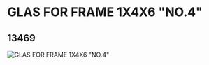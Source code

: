 # GLAS FOR FRAME 1X4X6 "NO.4"
## 13469
![GLAS FOR FRAME 1X4X6 "NO.4"](https://lc-www-live-s.legocdn.com/media/bricks/5/2/6029885.jpg)